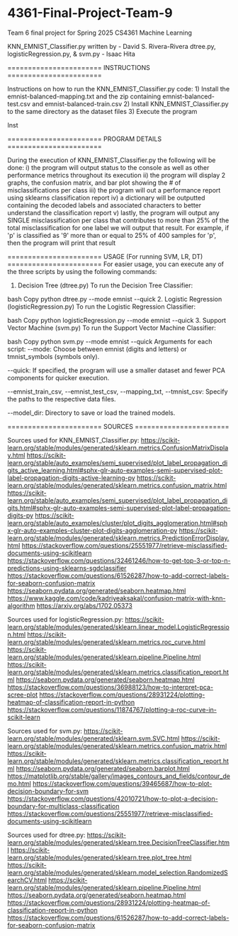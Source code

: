 # 4361-Final-Project-Team-9
Team 6 final project for Spring 2025 CS4361 Machine Learning 

KNN_EMNIST_Classifier.py written by - David S. Rivera-Rivera
dtree.py, logisticRegression.py, & svm.py - Isaac Hita

======================= INSTRUCTIONS =======================

Instructions on how to run the KNN_EMNIST_Classifier.py code:
    1) Install the emnist-balanced-mapping.txt and the zip containing emnist-balanced-test.csv and emnist-balanced-train.csv
    2) Install KNN_EMNIST_Classifier.py to the same directory as the dataset files
    3) Execute the program

Inst


======================= PROGRAM DETAILS =======================

During the execution of KNN_EMNIST_Classifier.py the following will be done:
    i) the program will output status to the console as well as other performance metrics throughout its execution
    ii) the program will display 2 graphs, the confusion matrix, and bar plot showing the # of misclassifications per class
    iii) the program will out a performance report using sklearns classification report
    iv) a dictionary will be outputted containing the decoded labels and associated characters to better understand the classification report
    v) lastly, the program will output any SINGLE misclassification per class that contributes to more than 25% of the total misclassification for one label we will output that result. For example, if 'p' is classified as '9' more than or equal to 25% of 400 samples for 'p', then the program will print that result


======================= USAGE (For running SVM, LR, DT) =======================
For easier usage, you can execute any of the three scripts by using the following commands:

1. Decision Tree (dtree.py)
To run the Decision Tree Classifier:

bash
Copy
python dtree.py --mode emnist --quick
2. Logistic Regression (logisticRegression.py)
To run the Logistic Regression Classifier:

bash
Copy
python logisticRegression.py --mode emnist --quick
3. Support Vector Machine (svm.py)
To run the Support Vector Machine Classifier:

bash
Copy
python svm.py --mode emnist --quick
Arguments for each script:
--mode: Choose between emnist (digits and letters) or tmnist_symbols (symbols only).

--quick: If specified, the program will use a smaller dataset and fewer PCA components for quicker execution.

--emnist_train_csv, --emnist_test_csv, --mapping_txt, --tmnist_csv: Specify the paths to the respective data files.

--model_dir: Directory to save or load the trained models.


======================= SOURCES =======================

Sources used for KNN_EMNIST_Classifier.py:
https://scikit-learn.org/stable/modules/generated/sklearn.metrics.ConfusionMatrixDisplay.html
https://scikit-learn.org/stable/auto_examples/semi_supervised/plot_label_propagation_digits_active_learning.html#sphx-glr-auto-examples-semi-supervised-plot-label-propagation-digits-active-learning-py
https://scikit-learn.org/stable/modules/generated/sklearn.metrics.confusion_matrix.html
https://scikit-learn.org/stable/auto_examples/semi_supervised/plot_label_propagation_digits.html#sphx-glr-auto-examples-semi-supervised-plot-label-propagation-digits-py
https://scikit-learn.org/stable/auto_examples/cluster/plot_digits_agglomeration.html#sphx-glr-auto-examples-cluster-plot-digits-agglomeration-py
https://scikit-learn.org/stable/modules/generated/sklearn.metrics.PredictionErrorDisplay.html
https://stackoverflow.com/questions/25551977/retrieve-misclassified-documents-using-scikitlearn
https://stackoverflow.com/questions/32461246/how-to-get-top-3-or-top-n-predictions-using-sklearns-sgdclassifier
https://stackoverflow.com/questions/61526287/how-to-add-correct-labels-for-seaborn-confusion-matrix
https://seaborn.pydata.org/generated/seaborn.heatmap.html
https://www.kaggle.com/code/kadriyeaksakal/confusion-matrix-with-knn-algorithm
https://arxiv.org/abs/1702.05373

Sources used for logisticRegression.py:
https://scikit-learn.org/stable/modules/generated/sklearn.linear_model.LogisticRegression.html
https://scikit-learn.org/stable/modules/generated/sklearn.metrics.roc_curve.html
https://scikit-learn.org/stable/modules/generated/sklearn.pipeline.Pipeline.html
https://scikit-learn.org/stable/modules/generated/sklearn.metrics.classification_report.html
https://seaborn.pydata.org/generated/seaborn.heatmap.html
https://stackoverflow.com/questions/36988123/how-to-interpret-pca-scree-plot
https://stackoverflow.com/questions/28931224/plotting-heatmap-of-classification-report-in-python
https://stackoverflow.com/questions/11874767/plotting-a-roc-curve-in-scikit-learn

Sources used for svm.py:
https://scikit-learn.org/stable/modules/generated/sklearn.svm.SVC.html
https://scikit-learn.org/stable/modules/generated/sklearn.metrics.confusion_matrix.html
https://scikit-learn.org/stable/modules/generated/sklearn.metrics.classification_report.html
https://seaborn.pydata.org/generated/seaborn.barplot.html
https://matplotlib.org/stable/gallery/images_contours_and_fields/contour_demo.html
https://stackoverflow.com/questions/39465687/how-to-plot-decision-boundary-for-svm
https://stackoverflow.com/questions/42010721/how-to-plot-a-decision-boundary-for-multiclass-classification
https://stackoverflow.com/questions/25551977/retrieve-misclassified-documents-using-scikitlearn

Sources used for dtree.py:
https://scikit-learn.org/stable/modules/generated/sklearn.tree.DecisionTreeClassifier.html
https://scikit-learn.org/stable/modules/generated/sklearn.tree.plot_tree.html
https://scikit-learn.org/stable/modules/generated/sklearn.model_selection.RandomizedSearchCV.html
https://scikit-learn.org/stable/modules/generated/sklearn.pipeline.Pipeline.html
https://seaborn.pydata.org/generated/seaborn.heatmap.html
https://stackoverflow.com/questions/28931224/plotting-heatmap-of-classification-report-in-python
https://stackoverflow.com/questions/61526287/how-to-add-correct-labels-for-seaborn-confusion-matrix
